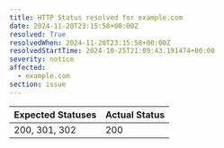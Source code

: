 ```yaml
---
title: HTTP Status resolved for example.com
date: 2024-11-20T23:15:58+00:00Z
resolved: True
resolvedWhen: 2024-11-20T23:15:58+00:00Z
resolvedStartTime: 2024-10-25T21:09:43.191474+00:00
severity: notice
affected:
  - example.com
section: issue
---
```


| Expected Statuses | Actual Status  |
|-------------------|----------------|
| 200, 301, 302 | 200 |
